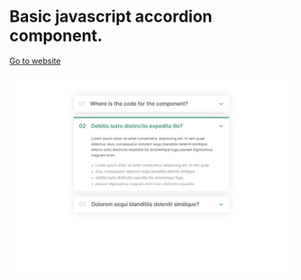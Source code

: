 # Basic javascript accordion component.

[Go to website](https://fatihfurkanaydemir-accordion.netlify.app)

![](https://github.com/fatihfurkanaydemir/javascript-accordioncomponent/blob/master/page.png)
